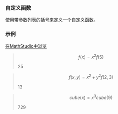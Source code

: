 ### 自定义函数

使用带参数列表的括号来定义一个自定义函数。

### 示例

[在MathStudio中浏览](http://mathstud.io/?input[0]=Zih4KT14XjINCmYoNSk%3D&input[1]=Zih4LHkpPXheMit5XjINCmYoMiwzKQ%3D%3D&input[2]=Y3ViZSh4KT14XjMNCmN1YmUoOSk%3D)

> ```math
> f(x) = x^2
> f(5)
> ```
>
> $25$

> ```math
> f(x, y) = x^2 + y^2
> f(2, 3)
> ```
>
> $13$

> ```math
> cube(x) = x^3
> cube(9)
> ```
>
> $729$
